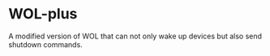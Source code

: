 # WOL-plus
A modified version of WOL that can not only wake up devices but also send shutdown commands.
